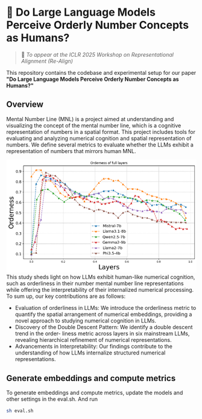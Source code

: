 # 🧠 Do Large Language Models Perceive Orderly Number Concepts as Humans?

> 📌 *To appear at the ICLR 2025 Workshop on Representational Alignment (Re-Align)*

This repository contains the codebase and experimental setup for our paper **"Do Large Language Models Perceive Orderly Number Concepts as Humans?"**  

## Overview

Mental Number Line (MNL) is a project aimed at understanding and visualizing the concept of the mental number line, which is a cognitive representation of numbers in a spatial format. This project includes tools for evaluating and analyzing numerical cognition and spatial representation of numbers. We define several metrics to evaluate whether the LLMs exhibit a representation of numbers that mirrors human MNL.

![Mental Number Line](Main.png)
This study sheds light on how LLMs exhibit human-like numerical cognition, such as orderliness in
their number mental number line representations while offering the interpretability of their internalized
numerical processing. To sum up, our key contributions are as follows:
-  Evaluation of orderliness in LLMs: We introduce the orderliness metric to quantify the
spatial arrangement of numerical embeddings, providing a novel approach to studying
numerical cognition in LLMs.
-  Discovery of the Double Descent Pattern: We identify a double descent trend in the order-
liness metric across layers in six mainstream LLMs, revealing hierarchical refinement of
numerical representations.
-  Advancements in Interpretability: Our findings contribute to the understanding of how
LLMs internalize structured numerical representations.

## Generate embeddings and compute metrics

To generate embeddings and compute metrics, update the models and other settings in the eval.sh. And run

```bash
sh eval.sh
```
